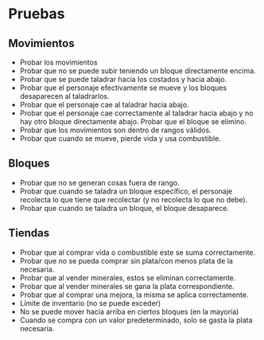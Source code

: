 # Pruebas

## Movimientos
* Probar los movimientos
* Probar que no se puede subir teniendo un bloque directamente encima.
* Probar que se puede taladrar hacia los costados y hacia abajo.
* Probar que el personaje efectivamente se mueve y los bloques desaparecen al taladrarlos.
* Probar que el personaje cae al taladrar hacia abajo.
* Probar que el personaje cae correctamente al taladrar hacia abajo y no hay otro bloque directamente abajo. Probar que el bloque se elimino.
* Probar que los movimientos son dentro de rangos válidos.
* Probar que cuando se mueve, pierde vida y usa combustible.

## Bloques
* Probar que no se generan cosas fuera de rango.
* Probar que cuando se taladra un bloque específico, el personaje recolecta lo que tiene que recolectar (y no recolecta lo que no debe).
* Probar que cuando se taladra un bloque, el bloque desaparece.

## Tiendas
* Probar que al comprar vida o combustible este se suma correctamente.
* Probar que no se pueda comprar sin plata/con menos plata de la necesaria.
* Probar que al vender minerales, estos se eliminan correctamente.
* Probar que al vender minerales se gana la plata correspondiente.
* Probar que al comprar una mejora, la misma se aplica correctamente.
* Límite de inventario (no se puede exceder)
* No se puede mover hacia arriba en ciertos bloques (en la mayoría)
* Cuando se compra con un valor predeterminado, solo se gasta la plata necesaria.
